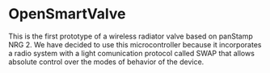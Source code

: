 # OpenSmartValve
This is the first prototype of a wireless radiator valve based on panStamp NRG 2. 
We have decided to use this microcontroller because it incorporates a radio system with a light comunication protocol called SWAP that allows absolute control over the modes of behavior of the device. 

